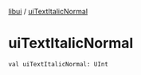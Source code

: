 [libui](README.md) / [uiTextItalicNormal](ui-text-italic-normal.md)

# uiTextItalicNormal

`val uiTextItalicNormal: UInt`
